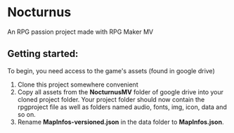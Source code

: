 # Nocturnus

An RPG passion project made with RPG Maker MV

## Getting started:

To begin, you need access to the game's assets (found in google drive)

1. Clone this project somewhere convenient
2. Copy all assets from the **NocturnusMV** folder of google drive into your cloned project folder. Your project folder should now contain the rpgproject file as well as folders named audio, fonts, img, icon, data and so on.
3. Rename **MapInfos-versioned.json** in the data folder to **MapInfos.json**.